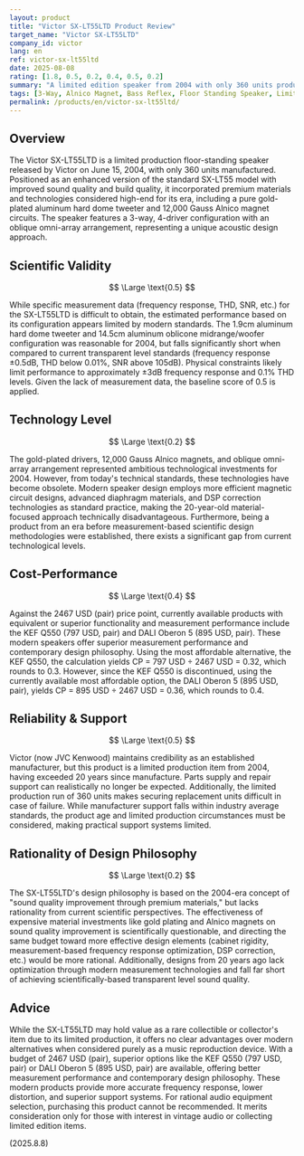 ```yaml
---
layout: product
title: "Victor SX-LT55LTD Product Review"
target_name: "Victor SX-LT55LTD"
company_id: victor
lang: en
ref: victor-sx-lt55ltd
date: 2025-08-08
rating: [1.8, 0.5, 0.2, 0.4, 0.5, 0.2]
summary: "A limited edition speaker from 2004 with only 360 units produced. Despite premium materials like gold-plated drivers and Alnico magnets, the 2467 USD (pair) price point faces competition from modern equivalent products available at approximately one-third the cost, resulting in poor cost-performance."
tags: [3-Way, Alnico Magnet, Bass Reflex, Floor Standing Speaker, Limited edition]
permalink: /products/en/victor-sx-lt55ltd/
---
```

## Overview

The Victor SX-LT55LTD is a limited production floor-standing speaker released by Victor on June 15, 2004, with only 360 units manufactured. Positioned as an enhanced version of the standard SX-LT55 model with improved sound quality and build quality, it incorporated premium materials and technologies considered high-end for its era, including a pure gold-plated aluminum hard dome tweeter and 12,000 Gauss Alnico magnet circuits. The speaker features a 3-way, 4-driver configuration with an oblique omni-array arrangement, representing a unique acoustic design approach.

## Scientific Validity

$$ \Large \text{0.5} $$

While specific measurement data (frequency response, THD, SNR, etc.) for the SX-LT55LTD is difficult to obtain, the estimated performance based on its configuration appears limited by modern standards. The 1.9cm aluminum hard dome tweeter and 14.5cm aluminum oblicone midrange/woofer configuration was reasonable for 2004, but falls significantly short when compared to current transparent level standards (frequency response ±0.5dB, THD below 0.01%, SNR above 105dB). Physical constraints likely limit performance to approximately ±3dB frequency response and 0.1% THD levels. Given the lack of measurement data, the baseline score of 0.5 is applied.

## Technology Level

$$ \Large \text{0.2} $$

The gold-plated drivers, 12,000 Gauss Alnico magnets, and oblique omni-array arrangement represented ambitious technological investments for 2004. However, from today's technical standards, these technologies have become obsolete. Modern speaker design employs more efficient magnetic circuit designs, advanced diaphragm materials, and DSP correction technologies as standard practice, making the 20-year-old material-focused approach technically disadvantageous. Furthermore, being a product from an era before measurement-based scientific design methodologies were established, there exists a significant gap from current technological levels.

## Cost-Performance

$$ \Large \text{0.4} $$

Against the 2467 USD (pair) price point, currently available products with equivalent or superior functionality and measurement performance include the KEF Q550 (797 USD, pair) and DALI Oberon 5 (895 USD, pair). These modern speakers offer superior measurement performance and contemporary design philosophy. Using the most affordable alternative, the KEF Q550, the calculation yields CP = 797 USD ÷ 2467 USD = 0.32, which rounds to 0.3. However, since the KEF Q550 is discontinued, using the currently available most affordable option, the DALI Oberon 5 (895 USD, pair), yields CP = 895 USD ÷ 2467 USD = 0.36, which rounds to 0.4.

## Reliability & Support

$$ \Large \text{0.5} $$

Victor (now JVC Kenwood) maintains credibility as an established manufacturer, but this product is a limited production item from 2004, having exceeded 20 years since manufacture. Parts supply and repair support can realistically no longer be expected. Additionally, the limited production run of 360 units makes securing replacement units difficult in case of failure. While manufacturer support falls within industry average standards, the product age and limited production circumstances must be considered, making practical support systems limited.

## Rationality of Design Philosophy

$$ \Large \text{0.2} $$

The SX-LT55LTD's design philosophy is based on the 2004-era concept of "sound quality improvement through premium materials," but lacks rationality from current scientific perspectives. The effectiveness of expensive material investments like gold plating and Alnico magnets on sound quality improvement is scientifically questionable, and directing the same budget toward more effective design elements (cabinet rigidity, measurement-based frequency response optimization, DSP correction, etc.) would be more rational. Additionally, designs from 20 years ago lack optimization through modern measurement technologies and fall far short of achieving scientifically-based transparent level sound quality.

## Advice

While the SX-LT55LTD may hold value as a rare collectible or collector's item due to its limited production, it offers no clear advantages over modern alternatives when considered purely as a music reproduction device. With a budget of 2467 USD (pair), superior options like the KEF Q550 (797 USD, pair) or DALI Oberon 5 (895 USD, pair) are available, offering better measurement performance and contemporary design philosophy. These modern products provide more accurate frequency response, lower distortion, and superior support systems. For rational audio equipment selection, purchasing this product cannot be recommended. It merits consideration only for those with interest in vintage audio or collecting limited edition items.

(2025.8.8)
